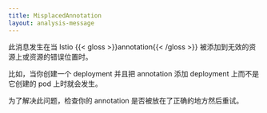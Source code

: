 ```yaml
---
title: MisplacedAnnotation
layout: analysis-message
---
```


此消息发生在当 Istio {{< gloss >}}annotation{{< /gloss >}} 被添加到无效的资源上或资源的错误位置时。

比如，当你创建一个 deployment 并且把 annotation 添加 deployment 上而不是它创建的 pod 上时就会发生。

为了解决此问题，检查你的 annotation 是否被放在了正确的地方然后重试。
